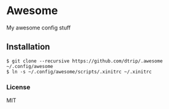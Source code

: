 # Awesome
My awesome config stuff


## Installation
```
$ git clone --recursive https://github.com/dtrip/.awesome ~/.config/awesome
$ ln -s ~/.config/awesome/scripts/.xinitrc ~/.xinitrc
```

### License

MIT 

